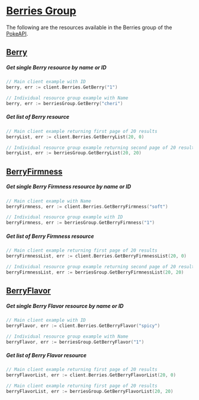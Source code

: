 # [Berries Group](https://pokeapi.co/docs/v2#berries-section)

The following are the resources available in the Berries group of the [PokeAPI](https://pokeapi.co/).

## [Berry](https://pokeapi.co/docs/v2#berries)

##### Get single Berry resource by name or ID

```go
// Main client example with ID
berry, err := client.Berries.GetBerry("1")

// Individual resource group example with Name
berry, err := berriesGroup.GetBerry("cheri")
```

##### Get list of Berry resource

```go
// Main client example returning first page of 20 results
berryList, err := client.Berries.GetBerryList(20, 0)

// Individual resource group example returning second page of 20 results
berryList, err := berriesGroup.GetBerryList(20, 20)
```

## [BerryFirmness](https://pokeapi.co/docs/v2#berry-firmnesses)

##### Get single Berry Firmness resource by name or ID

```go
// Main client example with Name
berryFirmness, err := client.Berries.GetBerryFirmness("soft")

// Individual resource group example with ID
berryFirmness, err := berriesGroup.GetBerryFirmness("1")
```

##### Get list of Berry Firmness resource

```go
// Main client example returning first page of 20 results
berryFirmnessList, err := client.Berries.GetBerryFirmnessList(20, 0)

// Individual resource group example returning second page of 20 results
berryFirmnessList, err := berriesGroup.GetBerryFirmnessList(20, 20)
```

## [BerryFlavor](https://pokeapi.co/docs/v2#berry-flavors)

##### Get single Berry Flavor resource by name or ID

```go
// Main client example with ID
berryFlavor, err := client.Berries.GetBerryFlavor("spicy")

// Individual resource group example with Name
berryFlavor, err := berriesGroup.GetBerryFlavor("1")
```

##### Get list of Berry Flavor resource

```go
// Main client example returning first page of 20 results
berryFlavorList, err := client.Berries.GetBerryFlavorList(20, 0)

// Main client example returning first page of 20 results
berryFlavorList, err := berriesGroup.GetBerryFlavorList(20, 20)
```
